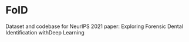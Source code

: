 # FoID
Dataset and codebase for NeurIPS 2021 paper: Exploring Forensic Dental Identification withDeep Learning
